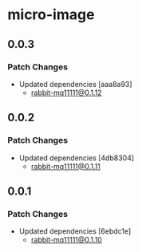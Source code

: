 # micro-image

## 0.0.3

### Patch Changes

-   Updated dependencies [aaa8a93]
    -   rabbit-mq11111@0.1.12

## 0.0.2

### Patch Changes

-   Updated dependencies [4db8304]
    -   rabbit-mq11111@0.1.11

## 0.0.1

### Patch Changes

-   Updated dependencies [6ebdc1e]
    -   rabbit-mq11111@0.1.10
